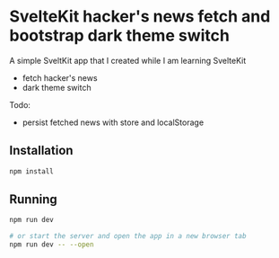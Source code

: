 # SvelteKit hacker's news fetch and bootstrap dark theme switch

A simple SveltKit app that I created while I am learning SvelteKit

- fetch hacker's news
- dark theme switch

Todo:

- persist fetched news with store and localStorage

## Installation

```bash
npm install
```

## Running

```bash
npm run dev

# or start the server and open the app in a new browser tab
npm run dev -- --open
```
